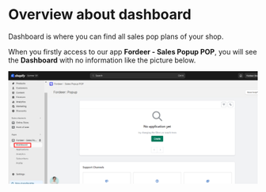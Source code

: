 # Overview about dashboard

Dashboard is where you can find all sales pop plans of your shop. 

When you firstly access to our app **Fordeer - Sales Popup POP**, you will see the **Dashboard** with no information like the picture below.

![Untitled](Overview%20about%20dashboard%204d758ed0eb8c415db6b38a77498d3244/Untitled.png)